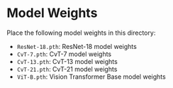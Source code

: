 # Model Weights

Place the following model weights in this directory:

- `ResNet-18.pth`: ResNet-18 model weights
- `CvT-7.pth`: CvT-7 model weights  
- `CvT-13.pth`: CvT-13 model weights
- `CvT-21.pth`: CvT-21 model weights
- `ViT-B.pth`: Vision Transformer Base model weights
